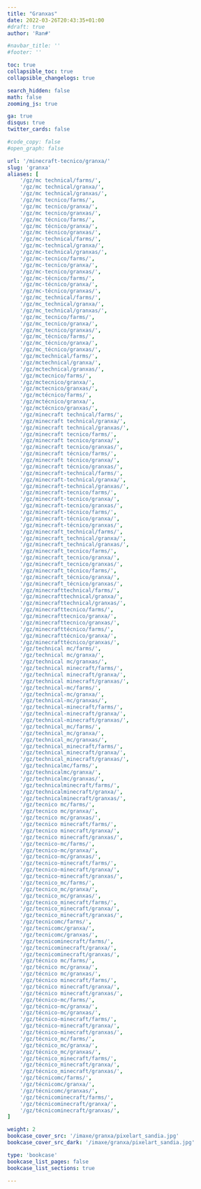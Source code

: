 ```yaml
---
title: "Granxas"
date: 2022-03-26T20:43:35+01:00
#draft: true
author: 'Ran#'

#navbar_title: ''
#footer: ''

toc: true
collapsible_toc: true
collapsible_changelogs: true

search_hidden: false
math: false
zooming_js: true

ga: true
disqus: true
twitter_cards: false

#code_copy: false
#open_graph: false

url: '/minecraft-tecnico/granxa/'
slug: 'granxa'
aliases: [
    '/gz/mc technical/farms/',
    '/gz/mc technical/granxa/',
    '/gz/mc technical/granxas/',
    '/gz/mc tecnico/farms/',
    '/gz/mc tecnico/granxa/',
    '/gz/mc tecnico/granxas/',
    '/gz/mc técnico/farms/',
    '/gz/mc técnico/granxa/',
    '/gz/mc técnico/granxas/',
    '/gz/mc-technical/farms/',
    '/gz/mc-technical/granxa/',
    '/gz/mc-technical/granxas/',
    '/gz/mc-tecnico/farms/',
    '/gz/mc-tecnico/granxa/',
    '/gz/mc-tecnico/granxas/',
    '/gz/mc-técnico/farms/',
    '/gz/mc-técnico/granxa/',
    '/gz/mc-técnico/granxas/',
    '/gz/mc_technical/farms/',
    '/gz/mc_technical/granxa/',
    '/gz/mc_technical/granxas/',
    '/gz/mc_tecnico/farms/',
    '/gz/mc_tecnico/granxa/',
    '/gz/mc_tecnico/granxas/',
    '/gz/mc_técnico/farms/',
    '/gz/mc_técnico/granxa/',
    '/gz/mc_técnico/granxas/',
    '/gz/mctechnical/farms/',
    '/gz/mctechnical/granxa/',
    '/gz/mctechnical/granxas/',
    '/gz/mctecnico/farms/',
    '/gz/mctecnico/granxa/',
    '/gz/mctecnico/granxas/',
    '/gz/mctécnico/farms/',
    '/gz/mctécnico/granxa/',
    '/gz/mctécnico/granxas/',
    '/gz/minecraft technical/farms/',
    '/gz/minecraft technical/granxa/',
    '/gz/minecraft technical/granxas/',
    '/gz/minecraft tecnico/farms/',
    '/gz/minecraft tecnico/granxa/',
    '/gz/minecraft tecnico/granxas/',
    '/gz/minecraft técnico/farms/',
    '/gz/minecraft técnico/granxa/',
    '/gz/minecraft técnico/granxas/',
    '/gz/minecraft-technical/farms/',
    '/gz/minecraft-technical/granxa/',
    '/gz/minecraft-technical/granxas/',
    '/gz/minecraft-tecnico/farms/',
    '/gz/minecraft-tecnico/granxa/',
    '/gz/minecraft-tecnico/granxas/',
    '/gz/minecraft-técnico/farms/',
    '/gz/minecraft-técnico/granxa/',
    '/gz/minecraft-técnico/granxas/',
    '/gz/minecraft_technical/farms/',
    '/gz/minecraft_technical/granxa/',
    '/gz/minecraft_technical/granxas/',
    '/gz/minecraft_tecnico/farms/',
    '/gz/minecraft_tecnico/granxa/',
    '/gz/minecraft_tecnico/granxas/',
    '/gz/minecraft_técnico/farms/',
    '/gz/minecraft_técnico/granxa/',
    '/gz/minecraft_técnico/granxas/',
    '/gz/minecrafttechnical/farms/',
    '/gz/minecrafttechnical/granxa/',
    '/gz/minecrafttechnical/granxas/',
    '/gz/minecrafttecnico/farms/',
    '/gz/minecrafttecnico/granxa/',
    '/gz/minecrafttecnico/granxas/',
    '/gz/minecrafttécnico/farms/',
    '/gz/minecrafttécnico/granxa/',
    '/gz/minecrafttécnico/granxas/',
    '/gz/technical mc/farms/',
    '/gz/technical mc/granxa/',
    '/gz/technical mc/granxas/',
    '/gz/technical minecraft/farms/',
    '/gz/technical minecraft/granxa/',
    '/gz/technical minecraft/granxas/',
    '/gz/technical-mc/farms/',
    '/gz/technical-mc/granxa/',
    '/gz/technical-mc/granxas/',
    '/gz/technical-minecraft/farms/',
    '/gz/technical-minecraft/granxa/',
    '/gz/technical-minecraft/granxas/',
    '/gz/technical_mc/farms/',
    '/gz/technical_mc/granxa/',
    '/gz/technical_mc/granxas/',
    '/gz/technical_minecraft/farms/',
    '/gz/technical_minecraft/granxa/',
    '/gz/technical_minecraft/granxas/',
    '/gz/technicalmc/farms/',
    '/gz/technicalmc/granxa/',
    '/gz/technicalmc/granxas/',
    '/gz/technicalminecraft/farms/',
    '/gz/technicalminecraft/granxa/',
    '/gz/technicalminecraft/granxas/',
    '/gz/tecnico mc/farms/',
    '/gz/tecnico mc/granxa/',
    '/gz/tecnico mc/granxas/',
    '/gz/tecnico minecraft/farms/',
    '/gz/tecnico minecraft/granxa/',
    '/gz/tecnico minecraft/granxas/',
    '/gz/tecnico-mc/farms/',
    '/gz/tecnico-mc/granxa/',
    '/gz/tecnico-mc/granxas/',
    '/gz/tecnico-minecraft/farms/',
    '/gz/tecnico-minecraft/granxa/',
    '/gz/tecnico-minecraft/granxas/',
    '/gz/tecnico_mc/farms/',
    '/gz/tecnico_mc/granxa/',
    '/gz/tecnico_mc/granxas/',
    '/gz/tecnico_minecraft/farms/',
    '/gz/tecnico_minecraft/granxa/',
    '/gz/tecnico_minecraft/granxas/',
    '/gz/tecnicomc/farms/',
    '/gz/tecnicomc/granxa/',
    '/gz/tecnicomc/granxas/',
    '/gz/tecnicominecraft/farms/',
    '/gz/tecnicominecraft/granxa/',
    '/gz/tecnicominecraft/granxas/',
    '/gz/técnico mc/farms/',
    '/gz/técnico mc/granxa/',
    '/gz/técnico mc/granxas/',
    '/gz/técnico minecraft/farms/',
    '/gz/técnico minecraft/granxa/',
    '/gz/técnico minecraft/granxas/',
    '/gz/técnico-mc/farms/',
    '/gz/técnico-mc/granxa/',
    '/gz/técnico-mc/granxas/',
    '/gz/técnico-minecraft/farms/',
    '/gz/técnico-minecraft/granxa/',
    '/gz/técnico-minecraft/granxas/',
    '/gz/técnico_mc/farms/',
    '/gz/técnico_mc/granxa/',
    '/gz/técnico_mc/granxas/',
    '/gz/técnico_minecraft/farms/',
    '/gz/técnico_minecraft/granxa/',
    '/gz/técnico_minecraft/granxas/',
    '/gz/técnicomc/farms/',
    '/gz/técnicomc/granxa/',
    '/gz/técnicomc/granxas/',
    '/gz/técnicominecraft/farms/',
    '/gz/técnicominecraft/granxa/',
    '/gz/técnicominecraft/granxas/',
]

weight: 2
bookcase_cover_src: '/imaxe/granxa/pixelart_sandia.jpg'
bookcase_cover_src_dark: '/imaxe/granxa/pixelart_sandia.jpg'

type: 'bookcase'
bookcase_list_pages: false
bookcase_list_sections: true

---
```

